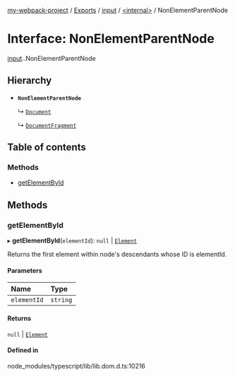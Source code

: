 [my-webpack-project](../README.md) / [Exports](../modules.md) / [input](../modules/input.md) / [<internal\>](../modules/input._internal_.md) / NonElementParentNode

# Interface: NonElementParentNode

[input](../modules/input.md).[<internal>](../modules/input._internal_.md).NonElementParentNode

## Hierarchy

- **`NonElementParentNode`**

  ↳ [`Document`](input._internal_.Document.md)

  ↳ [`DocumentFragment`](input._internal_.DocumentFragment.md)

## Table of contents

### Methods

- [getElementById](input._internal_.NonElementParentNode.md#getelementbyid)

## Methods

### getElementById

▸ **getElementById**(`elementId`): ``null`` \| [`Element`](../modules/input._internal_.md#element)

Returns the first element within node's descendants whose ID is elementId.

#### Parameters

| Name | Type |
| :------ | :------ |
| `elementId` | `string` |

#### Returns

``null`` \| [`Element`](../modules/input._internal_.md#element)

#### Defined in

node_modules/typescript/lib/lib.dom.d.ts:10216
